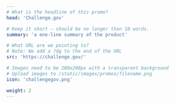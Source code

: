 ```yaml
---
# What is the headline of this promo?
head: 'Challenge.gov'

# Keep it short — should be no longer than 10 words.
summary: 'a one-line summary of the product'

# What URL are we pointing to?
# Note: We add a ?dg to the end of the URL
src: 'https://challenge.gov/'

# Images need to be 200x200px with a transparent background
# Upload images to /static/images/promos/filename.png
icon: 'challengegov.png'

weight: 2
---
```

